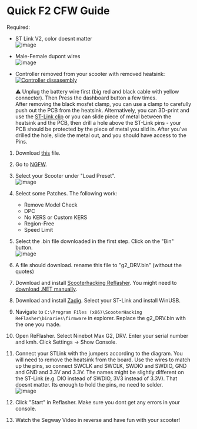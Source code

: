 # Quick F2 CFW Guide

Required:
- ST Link V2, color doesnt matter  
  ![image](https://github.com/user-attachments/assets/c7391e62-5ef1-4ed7-a84d-80a3cd2f649a)

- Male-Female dupont wires   
  ![image](https://github.com/user-attachments/assets/7a489cf0-e409-46b7-96f8-ce24deed626d)

- Controller removed from your scooter with removed heatsink:  
  [![Controller dissasembly](https://img.youtube.com/vi/an38pgR__TI/0.jpg)](https://www.youtube.com/watch?v=an38pgR__TI)
  
  ⚠️ Unplug the battery wire first (big red and black cable with yellow connector). Then Press the dashboard button a few times.  
  After removing the black mosfet clamp, you can use a clamp to carefully push out the PCB from the heatsink.
  Alternatively, you can 3D-print and use the [ST-Link clip](https://www.printables.com/model/951959-ninebot-g2-st-link-clip) or you can slide piece of metal between the heatsink and the PCB, then drill a hole above the ST-Link pins - your PCB should be protected by the piece of metal you slid in. After you've drilled the hole, slide the metal out, and you should have access to the Pins.


1) Download [this](https://github.com/WallyCZ/ninebot_firmware/raw/master/f2/DRV/1.4.15.bin) file.
2) Go to [NGFW](https://nextgenfw.pythonanywhere.com/).  
3) Select your Scooter under "Load Preset".  
   ![image](https://github.com/user-attachments/assets/199568de-23b3-4a73-8673-302154a3fea0)

4) Select some Patches. The following work:
   - Remove Model Check
   - DPC
   - No KERS or Custom KERS
   - Region-Free
   - Speed Limit  
5) Select the .bin file downloaded in the first step. Click on the "Bin" button.  
   ![image](https://github.com/user-attachments/assets/7e631fc4-eab5-485d-81ff-9c21e2e84a08)

6) A file should download. rename this file to "g2_DRV.bin" (without the quotes)  
7) Download and install [Scooterhacking Reflasher](https://www.scooterhacking.org/forum/viewtopic.php?t=676). You might need to [download .NET manually](https://dotnet.microsoft.com/en-us/download/dotnet/thank-you/runtime-desktop-3.1.32-windows-x64-installer).  
8) Download and install [Zadig](https://zadig.akeo.ie). Select your ST-Link and install WinUSB.  
9) Navigate to `C:\Program Files (x86)\ScooterHacking ReFlasher\binaries\firmware` in explorer. Replace the g2_DRV.bin with the one you made.  
10) Open ReFlasher. Select Ninebot Max G2, DRV. Enter your serial number and kmh. Click Settings -> Show Console.  
11) Connect your STLink with the jumpers according to the diagram. You will need to remove the heatsink from the board. Use the wires to match up the pins, so connect SWCLK and SWCLK, SWDIO and SWDIO, GND and GND and 3.3V and 3.3V. The names might be slightly different on the ST-Link (e.g. DIO instead of SWDIO, 3V3 instead of 3.3V). That doesnt matter. Its enough to hold the pins, no need to solder.  
    ![image](https://github.com/user-attachments/assets/82cfb679-433f-4a3e-9e84-78f823c47663)
12) Click "Start" in Reflasher. Make sure you dont get any errors in your console.  
13) Watch the Segway Video in reverse and have fun with your scooter!   
